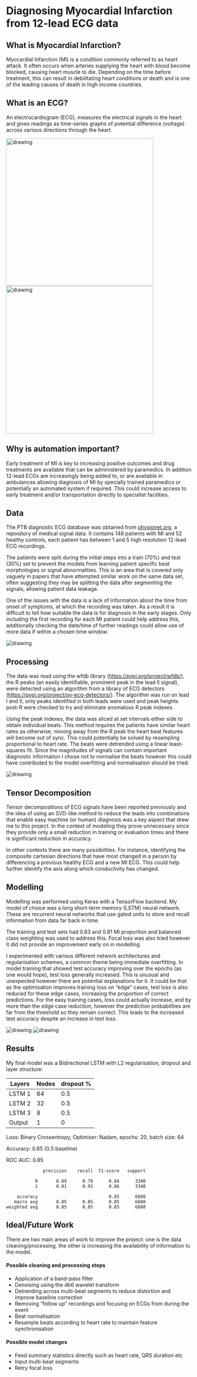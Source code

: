 # Diagnosing Myocardial Infarction from 12-lead ECG data
## What is Myocardial Infarction?
Myocardial Infarction (MI) is a condition commonly referred to as heart attack. It often occurs when arteries supplying the heart with blood become blocked, causing heart muscle to die. Depending on the time before treatment, this can result in debilitating heart conditions or death and is one of the leading causes of death in high income countries.
## What is an ECG?
An electrocardiogram (ECG), measures the electrical signals in the heart and gives readings as time-series graphs of potential difference (voltage) across various directions through the heart.

<img src="https://github.com/CalumF/MI-ECG-12lead/blob/master/images/ECG_leads.png" alt="drawing" width="400"/>     <img src="https://github.com/CalumF/MI-ECG-12lead/blob/master/images/ECG_principle_slow.gif" alt="drawing" width="400"/>
## Why is automation important?
Early treatment of MI is key to increasing positive outcomes and drug treatments are available that can be administered by paramedics. In addition 12-lead ECGs are increasingly being added to, or are available in ambulances allowing diagnosis of MI by specially trained paramedics or potentially an automated system if required. This could increase access to early treatment and/or transportation directly to specialist facilities.
## Data
The PTB diagnostic ECG database was obtained from [physionet.org](https://physionet.org/content/ptbdb/1.0.0/), a repository of medical signal data. It contains 148 patients with MI and 52 healthy controls, each patient has between 1 and 5 high resolution 12-lead ECG recordings.

The patients were split during the initial steps into a train (70%) and test (30%) set to prevent the models from learning patient specific beat morphologies or signal abnormalities. This is an area that is covered only vaguely in papers that have attempted similar work on the same data set, often suggesting they may be splitting the data after segmenting the signals, allowing patient data leakage.

One of the issues with the data is a lack of information about the time from onset of symptoms, at which the recording was taken. As a result it is difficult to tell how suitable the data is for diagnosis in the early stages. Only including the first recording for each MI patient could help address this, additionally checking the date/time of further readings could allow use of more data if within a chosen time window.

<img src="https://github.com/CalumF/MI-ECG-12lead/blob/master/images/healthy-MI-ECGs.jpeg" alt="drawing" />

## Processing
The data was read using the wfdb library (https://pypi.org/project/wfdb/), the R peaks (an easily identifiable, prominent peak in the lead II signal), were detected using an algorithm from a library of ECG detectors (https://pypi.org/project/py-ecg-detectors/). The algorithm was run on lead I and II, only peaks identified in both leads were used and peak heights post-R were checked to try and eliminate anomalous R peak indexes.

Using the peak indexes, the data was sliced at set intervals either side to obtain individual beats. This method requires the patients have similar heart rates as otherwise, moving away from the R peak the heart beat features will become out of sync. This could potentially be solved by resampling proportional to heart rate. The beats were detrended using a linear least-squares fit. Since the magnitudes of signals can contain important diagnostic information I chose not to normalise the beats however this could have contributed to the model overfitting and normalisation should be tried.

<img src="https://github.com/CalumF/MI-ECG-12lead/blob/master/images/beat segmentation.png" alt="drawing" />

## Tensor Decomposition
Tensor decompositions of ECG signals have been reported previously and the idea of using an SVD-like method to reduce the leads into combinations that enable easy machine (or human) diagnosis was a key aspect that drew me to this project. In the context of modeling they prove unnecessary since they provide only a small reduction in training or evaluation times and there is significant reduction in accuracy.

In other contexts there are many possibilities. For instance, identifying the composite cartesian directions that have most changed in a person by differencing a previous healthy ECG and a new MI ECG. This could help further identify the axis along which conductivity has changed.

## Modelling
Modelling was performed using Keras with a TensorFlow backend. My model of choice was a long short-term memory (LSTM) neural network. These are recurrent neural networks that use gated units to store and recall information from data far back in time.

The training and test sets had 0.83 and 0.81 MI proportion and balanced class weighting was used to address this. Focal loss was also tried however it did not provide an improvement early on in modelling.

I experimented with various different network architectures and regularisation schemes, a common theme being immediate overfitting. In model training that showed test accuracy improving over the epochs (as one would hope), test loss generally increased. This is unusual and unexpected however there are potential explanations for it. It could be that as the optimisation improves training loss on “edge” cases, test loss is also reduced for these edge cases, increasing the proportion of correct predictions. For the easy training cases, loss could actually increase, and by more than the edge case reduction, however the prediction probabilities are far from the threshold so they remain correct. This leads to the increased test accuracy despite an increase in test loss.

<img src="https://github.com/CalumF/MI-ECG-12lead/blob/master/images/Model_Loss.png" alt="drawing" /> <img src="https://github.com/CalumF/MI-ECG-12lead/blob/master/images/Model_accuracy.png" alt="drawing" />

## Results
My final model was a Bidirectional LSTM with L2 regularisation, dropout and layer structure:

Layers | Nodes | dropout %
-------|-------|----------
LSTM 1| 64 | 0.5
LSTM 2| 32 | 0.5
LSTM 3| 8 | 0.5
Output| 1| 0

Loss: Binary Crossentropy, Optimiser: Nadam, epochs: 20, batch size: 64

Accuracy: 0.85 (0.5 baseline)

ROC AUC: 0.85

                  precision    recall  f1-score   support

               0       0.89      0.79      0.84      3340
               1       0.81      0.91      0.86      3340

        accuracy                           0.85      6680
       macro avg       0.85      0.85      0.85      6680
    weighted avg       0.85      0.85      0.85      6680

## Ideal/Future Work
There are two main areas of work to improve the project: one is the data cleaning/processing, the other is increasing the availability of information to the model.

#### Possible cleaning and processing steps
- Application of a band-pass filter
- Denoising using the db6 wavelet transform
- Detrending across multi-beat segments to reduce distortion and improve baseline correction
- Removing “follow up” recordings and focusing on ECGs from during the event
- Beat normalisation
- Resample beats according to heart rate to maintain feature synchronisation

#### Possible model changes
- Feed summary statistics directly such as heart rate, QRS duration etc
- Input multi-beat segments
- Retry focal loss
